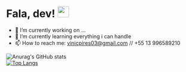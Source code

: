 # Fala, dev! <img src="https://raw.githubusercontent.com/MartinHeinz/MartinHeinz/master/wave.gif" width="30px">
- 🔭 I’m currently working on ...
- 🌱 I’m currently learning everything i can handle
- 📫 How to reach me: vinicpires03@gmail.com // +55 13 996589210


![Anurag's GitHub stats](https://github-readme-stats.vercel.app/api?username=viniciuscarvalhopires&show_icons=true&theme=dark)  
[![Top Langs](https://github-readme-stats.vercel.app/api/top-langs/?username=viniciuscarvalhopires&layout=compact&card_width=445px&theme=dark)](https://github.com/viniciuscarvalhopires/github-readme-stats)




